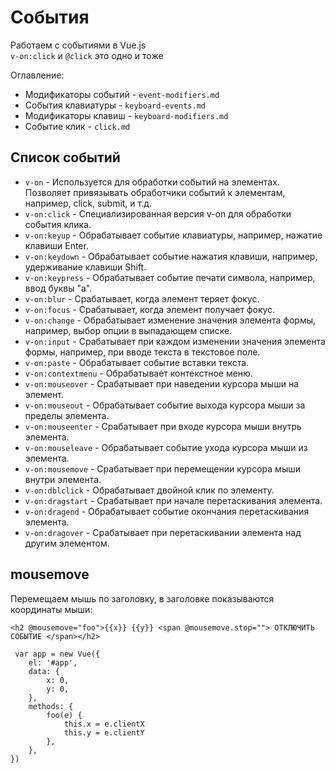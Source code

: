 # События
Работаем с событиями в Vue.js  
`v-on:click` и `@click` это одно и тоже

Оглавление:
- Модификаторы событий - `event-modifiers.md`
- События клавиатуры - `keyboard-events.md`
- Модификаторы клавиш - `keyboard-modifiers.md`
- Событие клик - `click.md`

## Список событий
- `v-on`             - Используется для обработки событий на элементах. Позволяет привязывать обработчики событий к элементам, например, click, submit, и т.д.
- `v-on:click`       - Специализированная версия v-on для обработки события клика.
- `v-on:keyup`       - Обрабатывает событие клавиатуры, например, нажатие клавиши Enter.
- `v-on:keydown`     - Обрабатывает событие нажатия клавиши, например, удерживание клавиши Shift.
- `v-on:keypress`    - Обрабатывает событие печати символа, например, ввод буквы "a".
- `v-on:blur`        - Срабатывает, когда элемент теряет фокус.
- `v-on:focus`       - Срабатывает, когда элемент получает фокус.
- `v-on:change`      - Обрабатывает изменение значения элемента формы, например, выбор опции в выпадающем списке.
- `v-on:input`       - Срабатывает при каждом изменении значения элемента формы, например, при вводе текста в текстовое поле.
- `v-on:paste`       - Обрабатывает событие вставки текста.
- `v-on:contextmenu` - Обрабатывает контекстное меню.
- `v-on:mouseover`   - Срабатывает при наведении курсора мыши на элемент.
- `v-on:mouseout`    - Обрабатывает событие выхода курсора мыши за пределы элемента.
- `v-on:mouseenter`  - Срабатывает при входе курсора мыши внутрь элемента.
- `v-on:mouseleave`  - Обрабатывает событие ухода курсора мыши из элемента.
- `v-on:mousemove`   - Срабатывает при перемещении курсора мыши внутри элемента.
- `v-on:dblclick`    - Обрабатывает двойной клик по элементу.
- `v-on:dragstart`   - Срабатывает при начале перетаскивания элемента.
- `v-on:dragend`     - Обрабатывает событие окончания перетаскивания элемента.
- `v-on:dragover`    - Срабатывает при перетаскивании элемента над другим элементом.

## mousemove
Перемещаем мышь по заголовку, в заголовке показываются координаты мыши:

    <h2 @mousemove="foo">{{x}} {{y}} <span @mousemove.stop=""> ОТКЛЮЧИТЬ СОБЫТИЕ </span></h2>

     var app = new Vue({
        el: '#app',
        data: {
            x: 0,
            y: 0,
        },
        methods: {
            foo(e) {
                this.x = e.clientX
                this.y = e.clientY
            },
        },
    })
